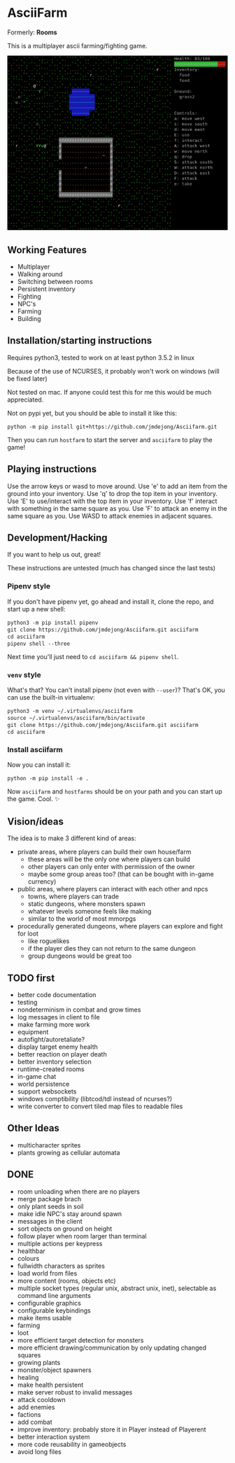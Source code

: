 # AsciiFarm

Formerly: **Rooms** 

This is a multiplayer ascii farming/fighting game.

![screenshot](screenshot.png)
<!-- why doesn't the screenshot get updated? -->

## Working Features

- Multiplayer
- Walking around
- Switching between rooms
- Persistent inventory
- Fighting 
- NPC's
- Farming
- Building

## Installation/starting instructions

Requires python3, tested to work on at least python 3.5.2 in linux

Because of the use of NCURSES, it probably won't work on windows (will be fixed later)

Not tested on mac. If anyone could test this for me this would be much appreciated.

Not on pypi yet, but you should be able to install it like this:

    python -m pip install git+https://github.com/jmdejong/Asciifarm.git

Then you can run `hostfarm` to start the server and `asciifarm` to play the
game!

## Playing instructions

Use the arrow keys or wasd to move around.
Use 'e' to add an item from the ground into your inventory.
Use 'q' to drop the top item in your inventory.
Use 'E' to use/interact with the top item in your inventory.
Use 'f' interact with something in the same square as you.
Use 'F' to attack an enemy in the same square as you.
Use WASD to attack enemies in adjacent squares.


## Development/Hacking

If you want to help us out, great!

These instructions are untested (much has changed since the last tests)

### Pipenv style

If you don't have pipenv yet, go ahead and install it, clone the repo, and
start up a new shell:

    python3 -m pip install pipenv
    git clone https://github.com/jmdejong/Asciifarm.git asciifarm
    cd asciifarm
    pipenv shell --three

Next time you'll just need to `cd asciifarm && pipenv shell`.

### `venv` style

What's that? You can't install pipenv (not even with `--user`)? That's OK, you
can use the built-in virtualenv:

    python3 -m venv ~/.virtualenvs/asciifarm
    source ~/.virtualenvs/asciifarm/bin/activate
    git clone https://github.com/jmdejong/Asciifarm.git asciifarm
    cd asciifarm

### Install asciifarm

Now you can install it:

    python -m pip install -e .

Now `asciifarm` and `hostfarms` should be on your path and you can start up the
game. Cool. :sparkles:


## Vision/ideas

The idea is to make 3 different kind of areas:

- private areas, where players can build their own house/farm
  * these areas will be the only one where players can build
  * other players can only enter with permission of the owner
  * maybe some group areas too? (that can be bought with in-game currency)
- public areas, where players can interact with each other and npcs
  * towns, where players can trade
  * static dungeons, where monsters spawn
  * whatever levels someone feels like making
  * similar to the world of most mmorpgs
- procedurally generated dungeons, where players can explore and fight for loot
  * like roguelikes
  * if the player dies they can not return to the same dungeon
  * group dungeons would be great too

## TODO first

- better code documentation
- testing
- nondeterminism in combat and grow times
- log messages in client to file
- make farming more work
- equipment
- autofight/autoretaliate?
- display target enemy health
- better reaction on player death
- better inventory selection
- runtime-created rooms
- in-game chat
- world persistence
- support websockets
- windows comptibility (libtcod/tdl instead of ncurses?)
- write converter to convert tiled map files to readable files

## Other Ideas

- multicharacter sprites
- plants growing as cellular automata

## DONE

- room unloading when there are no players
- merge package brach
- only plant seeds in soil
- make idle NPC's stay around spawn
- messages in the client
- sort objects on ground on height
- follow player when room larger than terminal
- multiple actions per keypress
- healthbar
- colours
- fullwidth characters as sprites
- load world from files
- more content (rooms, objects etc)
- multiple socket types (regular unix, abstract unix, inet), selectable as command line arguments
- configurable graphics
- configurable keybindings
- make items usable
- farming
- loot
- more efficient target detection for monsters
- more efficient drawing/communication by only updating changed squares
- growing plants
- monster/object spawners
- healing
- make health persistent
- make server robust to invalid messages
- attack cooldown
- add enemies
- factions
- add combat
- improve inventory: probably store it in Player instead of Playerent
- better interaction system
- more code reusability in gameobjects
- avoid long files
